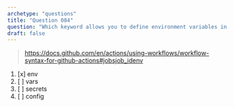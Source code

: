 ```yaml
---
archetype: "questions"
title: "Question 084"
question: "Which keyword allows you to define environment variables in a GitHub Actions workflow?"
draft: false
---
```



> https://docs.github.com/en/actions/using-workflows/workflow-syntax-for-github-actions#jobsjob_idenv
1. [x] env
1. [ ] vars
1. [ ] secrets
1. [ ] config